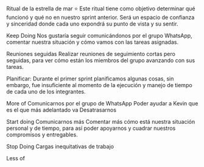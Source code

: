 Ritual de la estrella de mar ⭐️
Este ritual tiene como objetivo determinar qué funcionó y qué no en nuestro sprint anterior. Será un espacio de confianza y sinceridad donde cada uno expondrá su punto de vista y su sentir.

Keep Doing
Nos gustaría seguir comunicándonos por el grupo WhatsApp, comentar nuestra situación y cómo vamos con las tareas asignadas.

Reuniones seguidas
Realizar reuniones de seguimiento cortas pero seguidas, para ver cómo están los miembros del grupo avanzando con sus tareas.

Planificar:
Durante el primer sprint planificamos algunas cosas, sin embargo, fue insuficiente al momento de la ejecución y manejo de tiempo de cada uno de los integrantes.

More of
Comunicarnos por el grupo de WhatsApp
Poder ayudar a Kevin que es el que más adelantado va
Desatrasarnos


Start doing
Comunicarnos más
Comentar más cómo está nuestra situación personal y de tiempo, para así poder apoyarnos y cuadrar nuestros compromisos y entregables.

Stop Doing
Cargas inequitativas de trabajo

Less of
